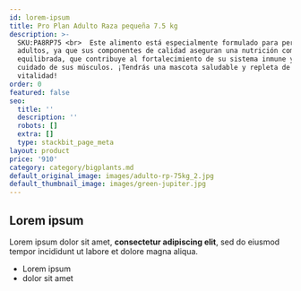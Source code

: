 ```yaml
---
id: lorem-ipsum
title: Pro Plan Adulto Raza pequeña 7.5 kg
description: >-
  SKU:PA8RP75 <br>  Este alimento está especialmente formulado para perros
  adultos, ya que sus componentes de calidad aseguran una nutrición completa y
  equilibrada, que contribuye al fortalecimiento de su sistema inmune y al
  cuidado de sus músculos. ¡Tendrás una mascota saludable y repleta de
  vitalidad!
order: 0
featured: false
seo:
  title: ''
  description: ''
  robots: []
  extra: []
  type: stackbit_page_meta
layout: product
price: '910'
category: category/bigplants.md
default_original_image: images/adulto-rp-75kg_2.jpg
default_thumbnail_image: images/green-jupiter.jpg
---
```

## Lorem ipsum

Lorem ipsum dolor sit amet, **consectetur adipiscing elit**, sed do eiusmod tempor incididunt ut labore et dolore magna aliqua.

- Lorem ipsum
- dolor sit amet